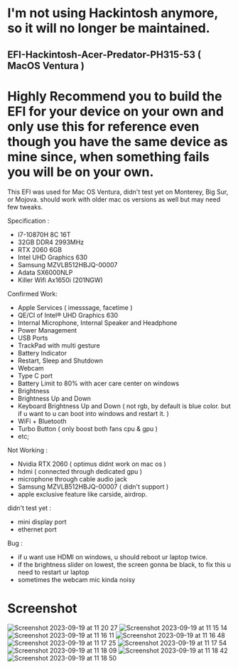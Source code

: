 # I'm not using Hackintosh anymore, so it will no longer be maintained.
## EFI-Hackintosh-Acer-Predator-PH315-53 ( MacOS Ventura )
<h1> Highly Recommend you to build the EFI for your device on your own 
and only use this for reference even though you have the same device as mine since, when something fails you will be on your own.</h1>

This EFI was used for Mac OS Ventura, didn't test yet on Monterey, Big Sur, or Mojova. should work with older mac os versions as well but may need few tweaks.

Specification : 

- I7-10870H 8C 16T
- 32GB DDR4 2993MHz
- RTX 2060 6GB
- Intel UHD Graphics 630
- Samsung MZVLB512HBJQ-00007
- Adata SX6000NLP
- Killer Wifi Ax1650i (201NGW)

Confirmed Work:
* Apple Services ( imesssage, facetime )
* QE/CI of Intel® UHD Graphics 630
* Internal Microphone, Internal Speaker and Headphone
* Power Management
* USB Ports
* TrackPad with multi gesture
* Battery Indicator
* Restart, Sleep and Shutdown
* Webcam
* Type C port
* Battery Limit to 80% with acer care center on windows
* Brightness
* Brightness Up and Down
* Keyboard Brightness Up and Down ( not rgb, by default is blue color. but if u want to u can boot into windows and restart it. )
* WiFi + Bluetooth
* Turbo Button ( only boost both fans cpu & gpu )
* etc;
  
Not Working :
- Nvidia RTX 2060 ( optimus didnt work on mac os )
- hdmi ( connected through dedicated gpu )
- microphone through cable audio jack
- Samsung MZVLB512HBJQ-00007 ( didn't support )
- apple exclusive feature like carside, airdrop.

didn't test yet :
- mini display port
- ethernet port

  
Bug :
* if u want use HDMI on windows, u should reboot ur laptop twice.  
* if the brightness slider on lowest, the screen gonna be black, to fix this u need to
restart ur laptop
* sometimes the webcam mic kinda noisy

# Screenshot

![Screenshot 2023-09-19 at 11 20 27](https://github.com/23illy/Hackintosh-Acer-Predator-PH315-53/assets/71692311/66102c62-b375-491c-a348-fdf180f6f304)
![Screenshot 2023-09-19 at 11 15 14](https://github.com/23illy/Hackintosh-Acer-Predator-PH315-53/assets/71692311/bf1e0f48-6f6b-419f-8db9-24e34c005d27)
![Screenshot 2023-09-19 at 11 16 11](https://github.com/23illy/Hackintosh-Acer-Predator-PH315-53/assets/71692311/1d754cd5-f03a-4e69-b57a-c4e3f38b436e)
![Screenshot 2023-09-19 at 11 16 48](https://github.com/23illy/Hackintosh-Acer-Predator-PH315-53/assets/71692311/cc1e8f08-70ff-47eb-b3e3-e9e4a3ade2ca)
![Screenshot 2023-09-19 at 11 17 25](https://github.com/23illy/Hackintosh-Acer-Predator-PH315-53/assets/71692311/3acaac1e-34bb-4b3f-951e-b31ba6b62c11)
![Screenshot 2023-09-19 at 11 17 54](https://github.com/23illy/Hackintosh-Acer-Predator-PH315-53/assets/71692311/a098b1c1-ebd4-4ab3-874e-7b4bf8075946)
![Screenshot 2023-09-19 at 11 18 09](https://github.com/23illy/Hackintosh-Acer-Predator-PH315-53/assets/71692311/1a0e437a-8a1c-43e6-80cb-226dbaad3564)
![Screenshot 2023-09-19 at 11 18 42](https://github.com/23illy/Hackintosh-Acer-Predator-PH315-53/assets/71692311/2f5043e6-1742-4ae8-84a0-05d7b88d2045)
![Screenshot 2023-09-19 at 11 18 50](https://github.com/23illy/Hackintosh-Acer-Predator-PH315-53/assets/71692311/77b281db-f43a-4b54-8522-01c3db6b8a8e)
